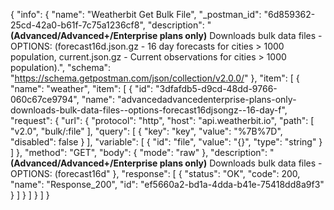 {
  "info": {
    "name": "Weatherbit Get Bulk File",
    "_postman_id": "6d859362-25cd-42a0-b61f-7c75a1236cf8",
    "description": "**(Advanced/Advanced+/Enterprise plans only)** Downloads bulk data files - OPTIONS: (forecast16d.json.gz - 16 day forecasts for cities > 1000 population, current.json.gz - Current observations for cities > 1000 population).",
    "schema": "https://schema.getpostman.com/json/collection/v2.0.0/"
  },
  "item": [
    {
      "name": "weather",
      "item": [
        {
          "id": "3dfafdb5-d9cd-48dd-9766-060c67ce9794",
          "name": "advancedadvancedenterprise-plans-only-downloads-bulk-data-files--options-forecast16djsongz--16-day-f",
          "request": {
            "url": {
              "protocol": "http",
              "host": "api.weatherbit.io",
              "path": [
                "v2.0",
                "bulk/:file"
              ],
              "query": [
                {
                  "key": "key",
                  "value": "%7B%7D",
                  "disabled": false
                }
              ],
              "variable": [
                {
                  "id": "file",
                  "value": "{}",
                  "type": "string"
                }
              ]
            },
            "method": "GET",
            "body": {
              "mode": "raw"
            },
            "description": "**(Advanced/Advanced+/Enterprise plans only)** Downloads bulk data files - OPTIONS: (forecast16d"
          },
          "response": [
            {
              "status": "OK",
              "code": 200,
              "name": "Response_200",
              "id": "ef5660a2-bd1a-4dda-b41e-75418dd8a9f3"
            }
          ]
        }
      ]
    }
  ]
}